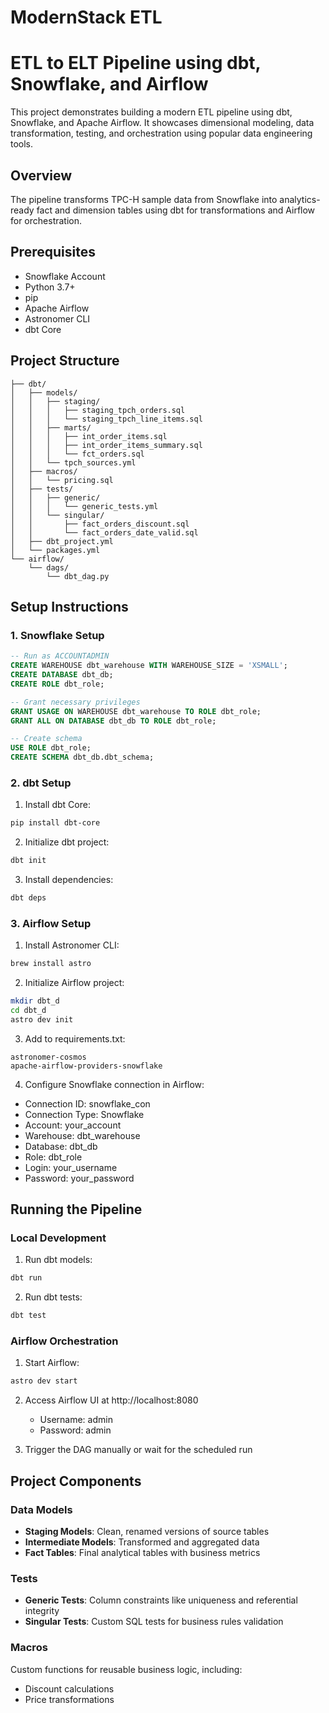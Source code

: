 # ModernStack ETL
# ETL to ELT Pipeline using dbt, Snowflake, and Airflow

This project demonstrates building a modern ETL pipeline using dbt, Snowflake, and Apache Airflow. It showcases dimensional modeling, data transformation, testing, and orchestration using popular data engineering tools.

## Overview

The pipeline transforms TPC-H sample data from Snowflake into analytics-ready fact and dimension tables using dbt for transformations and Airflow for orchestration.

## Prerequisites

- Snowflake Account
- Python 3.7+
- pip
- Apache Airflow
- Astronomer CLI
- dbt Core

## Project Structure

```
├── dbt/
│   ├── models/
│   │   ├── staging/
│   │   │   ├── staging_tpch_orders.sql
│   │   │   └── staging_tpch_line_items.sql
│   │   ├── marts/
│   │   │   ├── int_order_items.sql
│   │   │   ├── int_order_items_summary.sql
│   │   │   └── fct_orders.sql
│   │   └── tpch_sources.yml
│   ├── macros/
│   │   └── pricing.sql
│   ├── tests/
│   │   ├── generic/
│   │   │   └── generic_tests.yml
│   │   └── singular/
│   │       ├── fact_orders_discount.sql
│   │       └── fact_orders_date_valid.sql
│   ├── dbt_project.yml
│   └── packages.yml
└── airflow/
    └── dags/
        └── dbt_dag.py
```

## Setup Instructions

### 1. Snowflake Setup

```sql
-- Run as ACCOUNTADMIN
CREATE WAREHOUSE dbt_warehouse WITH WAREHOUSE_SIZE = 'XSMALL';
CREATE DATABASE dbt_db;
CREATE ROLE dbt_role;

-- Grant necessary privileges
GRANT USAGE ON WAREHOUSE dbt_warehouse TO ROLE dbt_role;
GRANT ALL ON DATABASE dbt_db TO ROLE dbt_role;

-- Create schema
USE ROLE dbt_role;
CREATE SCHEMA dbt_db.dbt_schema;
```

### 2. dbt Setup

1. Install dbt Core:
```bash
pip install dbt-core
```

2. Initialize dbt project:
```bash
dbt init
```

3. Install dependencies:
```bash
dbt deps
```

### 3. Airflow Setup

1. Install Astronomer CLI:
```bash
brew install astro
```

2. Initialize Airflow project:
```bash
mkdir dbt_d
cd dbt_d
astro dev init
```

3. Add to requirements.txt:
```
astronomer-cosmos
apache-airflow-providers-snowflake
```

4. Configure Snowflake connection in Airflow:
- Connection ID: snowflake_con
- Connection Type: Snowflake
- Account: your_account
- Warehouse: dbt_warehouse
- Database: dbt_db
- Role: dbt_role
- Login: your_username
- Password: your_password

## Running the Pipeline

### Local Development

1. Run dbt models:
```bash
dbt run
```

2. Run dbt tests:
```bash
dbt test
```

### Airflow Orchestration

1. Start Airflow:
```bash
astro dev start
```

2. Access Airflow UI at http://localhost:8080
   - Username: admin
   - Password: admin

3. Trigger the DAG manually or wait for the scheduled run

## Project Components

### Data Models

- **Staging Models**: Clean, renamed versions of source tables
- **Intermediate Models**: Transformed and aggregated data
- **Fact Tables**: Final analytical tables with business metrics

### Tests

- **Generic Tests**: Column constraints like uniqueness and referential integrity
- **Singular Tests**: Custom SQL tests for business rules validation

### Macros

Custom functions for reusable business logic, including:
- Discount calculations
- Price transformations


